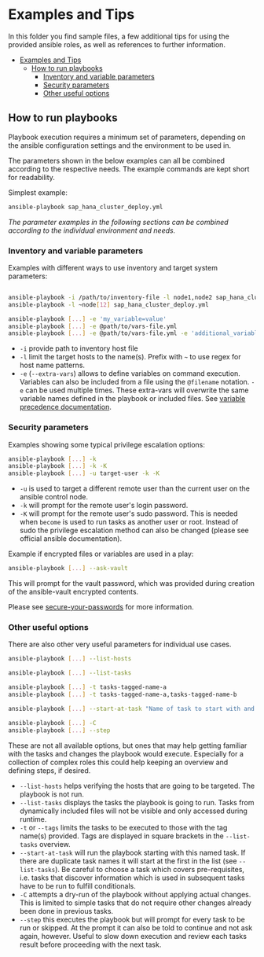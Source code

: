 # Examples and Tips

In this folder you find sample files, a few additional tips for using the provided ansible roles, as well as references to further information.

- [Examples and Tips](#examples-and-tips)
  - [How to run playbooks](#how-to-run-playbooks)
    - [Inventory and variable parameters](#inventory-and-variable-parameters)
    - [Security parameters](#security-parameters)
    - [Other useful options](#other-useful-options)

## How to run playbooks

Playbook execution requires a minimum set of parameters, depending on the ansible configuration settings and the environment to be used in.

The parameters shown in the below examples can all be combined according to the respective needs. The example commands are kept short for readability.

Simplest example:

```bash
ansible-playbook sap_hana_cluster_deploy.yml
```

_The parameter examples in the following sections can be combined according to the individual environment and needs._

### Inventory and variable parameters

Examples with different ways to use inventory and target system parameters:

```bash

ansible-playbook -i /path/to/inventory-file -l node1,node2 sap_hana_cluster_deploy.yml
ansible-playbook -l ~node[12] sap_hana_cluster_deploy.yml

ansible-playbook [...] -e 'my_variable=value'
ansible-playbook [...] -e @path/to/vars-file.yml
ansible-playbook [...] -e @path/to/vars-file.yml -e 'additional_variable=value'
```

- `-i` provide path to inventory host file
- `-l` limit the target hosts to the name(s).
  Prefix with `~` to use regex for host name patterns.
- `-e` (`--extra-vars`) allows to define variables on command execution.
  Variables can also be included from a file using the `@filename` notation.
  `-e` can be used multiple times.
  These extra-vars will overwrite the same variable names defined in the playbook or included files. See [variable precedence documentation](https://docs.ansible.com/ansible/latest/user_guide/playbooks_variables.html#variable-precedence-where-should-i-put-a-variable).

### Security parameters

Examples showing some typical privilege escalation options:

```bash
ansible-playbook [...] -k
ansible-playbook [...] -k -K
ansible-playbook [...] -u target-user -k -K
```

- `-u` is used to target a different remote user than the current user on the ansible control node.
- `-k` will prompt for the remote user's login password.
- `-K` will prompt for the remote user's sudo password. This is needed when `become` is used to run tasks as another user or root. Instead of sudo the privilege escalation method can also be changed (please see official ansible documentation).

Example if encrypted files or variables are used in a play:

```bash
ansible-playbook [...] --ask-vault
```

This will prompt for the vault password, which was provided during creation of the ansible-vault encrypted contents.

Please see [secure-your-passwords](secure-your-passwords.md) for more information.

### Other useful options

There are also other very useful parameters for individual use cases.

```bash
ansible-playbook [...] --list-hosts

ansible-playbook [...] --list-tasks

ansible-playbook [...] -t tasks-tagged-name-a
ansible-playbook [...] -t tasks-tagged-name-a,tasks-tagged-name-b

ansible-playbook [...] --start-at-task "Name of task to start with and proceed"

ansible-playbook [...] -C
ansible-playbook [...] --step
```

These are not all available options, but ones that may help getting familiar with the tasks and changes the playbook would execute. Especially for a collection of complex roles this could help keeping an overview and defining steps, if desired.

- `--list-hosts` helps verifying the hosts that are going to be targeted. The playbook is not run.
- `--list-tasks` displays the tasks the playbook is going to run. Tasks from dynamically included files will not be visible and only accessed during runtime.
- `-t` or `--tags` limits the tasks to be executed to those with the tag name(s) provided.
  Tags are displayed in square brackets in the `--list-tasks` overview.
- `--start-at-task` will run the playbook starting with this named task. If there are duplicate task names it will start at the first in the list (see `--list-tasks`).
  Be careful to choose a task which covers pre-requisites, i.e. tasks that discover information which is used in subsequent tasks have to be run to fulfill conditionals.
- `-C` attempts a dry-run of the playbook without applying actual changes. This is limited to simple tasks that do not require other changes already been done in previous tasks.
- `--step` this executes the playbook but will prompt for every task to be run or skipped. At the prompt it can also be told to continue and not ask again, however. Useful to slow down execution and review each tasks result before proceeding with the next task.
